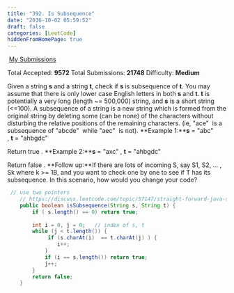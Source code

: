 ```yaml
---
title: "392. Is Subsequence"
date: "2016-10-02 05:59:52"
draft: false
categories: [LeetCode]
hiddenFromHomePage: true
---
```

 [My Submissions](https://leetcode.com/problems/is-subsequence/submissions/)

Total Accepted: **9572**
Total Submissions: **21748**
Difficulty: **Medium**

Given a string **s** and a string **t**, check if **s** is subsequence of **t**.
You may assume that there is only lower case English letters in both **s** and **t**. **t** is potentially a very long (length ~= 500,000) string, and **s** is a short string (<=100).
A subsequence of a string is a new string which is formed from the original string by deleting some (can be none) of the characters without disturbing the relative positions of the remaining characters. (ie, "ace"
 is a subsequence of "abcde"
 while "aec"
 is not).
**Example 1:****s** = "abc"
, **t** = "ahbgdc"

Return true
.
**Example 2:****s** = "axc"
, **t** = "ahbgdc"

Return false
.
**Follow up:**If there are lots of incoming S, say S1, S2, ... , Sk where k >= 1B, and you want to check one by one to see if T has its subsequence. In this scenario, how would you change your code?

```java
 // use two pointers
    // https://discuss.leetcode.com/topic/57147/straight-forward-java-simple-solution
    public boolean isSubsequence(String s, String t) {
        if ( s.length() == 0) return true;
        
        int i = 0, j = 0;   // index of s, t
        while (j < t.length()) {
             if (s.charAt(i)  == t.charAt(j) ) {
                i++;
            }
            if (i == s.length()) return true;
            j++;
        }
        return false;
    }
```
